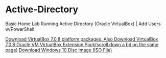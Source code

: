 # Active-Directory
Basic Home Lab Running Active Directory (Oracle VirtualBox) | Add Users w/PowerShell

<a href="[url](https://www.microsoft.com/en-us/evalcenter/download-windows-server-2019)https://www.microsoft.com/en-us/evalcenter/download-windows-server-2019"> </a>

<a href="https://www.virtualbox.org/wiki/Downloads">Download VirtualBox 7.0.8 platform packages, Also Download VirtualBox 7.0.8 Oracle VM VirtualBox Extension Pack(scroll down a bit on the same page)</a>
<a href="https://www.microsoft.com/en-us/software-download/windows10ISO">Download Windows 10 Disc Image (ISO File)</a>
